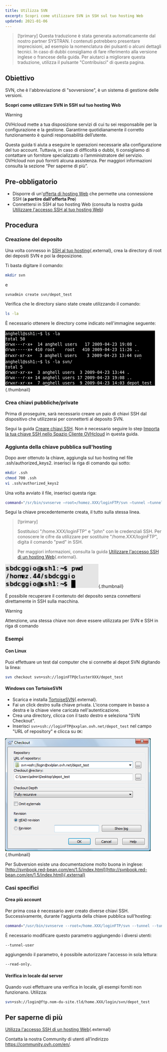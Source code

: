 ```yaml
---
title: Utilizza SVN
excerpt: Scopri come utilizzare SVN in SSH sul tuo hosting Web
updated: 2021-01-06
---
```


> [!primary]
> Questa traduzione è stata generata automaticamente dal nostro partner SYSTRAN. I contenuti potrebbero presentare imprecisioni, ad esempio la nomenclatura dei pulsanti o alcuni dettagli tecnici. In caso di dubbi consigliamo di fare riferimento alla versione inglese o francese della guida. Per aiutarci a migliorare questa traduzione, utilizza il pulsante "Contribuisci" di questa pagina.
>

## Obiettivo

SVN, che è l'abbreviazione di "sovversione", è un sistema di gestione delle versioni. 

**Scopri come utilizzare SVN in SSH sul tuo hosting Web**

> [!warning]
>
> OVHcloud mette a tua disposizione servizi di cui tu sei responsabile per la configurazione e la gestione. Garantirne quotidianamente il corretto funzionamento è quindi responsabilità dell’utente.
> 
> Questa guida ti aiuta a eseguire le operazioni necessarie alla configurazione del tuo account. Tuttavia, in caso di difficoltà o dubbi, ti consigliamo di contattare un fornitore specializzato o l’amministratore del servizio. OVHcloud non può fornirti alcuna assistenza. Per maggiori informazioni consulta la sezione “Per saperne di più”.
> 

## Pre-obbligatorio

- Disporre di un'[offerta di hosting Web](https://www.ovhcloud.com/it/web-hosting/) che permette una connessione SSH (**a partire dall'offerta Pro**)
- Connettersi in SSH al tuo hosting Web (consulta la nostra guida [Utilizzare l'accesso SSH al tuo hosting Web](/pages/web_cloud/web_hosting/ssh_on_webhosting))

## Procedura

### Creazione del deposito

Una volta connesso in [SSH al tuo hosting](/pages/web_cloud/web_hosting/ssh_on_webhosting){.external}, crea la directory di root dei depositi SVN e poi la deposizione.

Ti basta digitare il comando:

```bash
mkdir svn
```

e

```bash
svnadmin create svn/depot_test
```

Verifica che le directory siano state create utilizzando il comando:

```bash
ls -la
```

È necessario ottenere le directory come indicato nell'immagine seguente:

![hosting](images/3078.png){.thumbnail}

### Crea chiavi pubbliche/private

Prima di proseguire, sarà necessario creare un paio di chiavi SSH dal dispositivo che utilizzerai per connetterti al deposito SVN.

Segui la guida [Creare chiavi SSH](/pages/platform/public-cloud/public-cloud-first-steps#step-1-crea-chiavi-ssh). Non è necessario seguire lo step [Importa la tua chiave SSH nello Spazio Cliente OVHcloud](/pages/platform/public-cloud/public-cloud-first-steps#step-1-crea-chiavi-ssh/#importa-la-chiave-ssh-nello-spazio-cliente) in questa guida.

### Aggiunta della chiave pubblica sull'hosting

Dopo aver ottenuto la chiave, aggiungla sul tuo hosting nel file .ssh/authorized_keys2. inserisci la riga di comando qui sotto:

```bash
mkdir .ssh
chmod 700 .ssh
vi .ssh/authorized_keys2
```

Una volta avviato il file, inserisci questa riga:

```bash
command="/sr/bin/svnserve —root=/homez.XXX/loginFTP/svn —tunnel —tunnel-user=john",no-port-forwarding,no-agente-forwarding,no-X11-forwarding,no-pty
```

Segui la chiave precedentemente creata, il tutto sulla stessa linea.

> [!primary]
>
> Sostituisci "/home.XXX/loginFTP" e "john" con le credenziali SSH.
> Per conoscere le cifre da utilizzare per sostituire "/home.XXX/loginFTP", digita il comando "pwd" in SSH.
>
> Per maggiori informazioni, consulta la guida [Utilizzare l'accesso SSH di un hosting Web](/pages/web_cloud/web_hosting/ssh_on_webhosting){.external}.
> 

![hosting](images/3080.png){.thumbnail}

È possibile recuperare il contenuto del deposito senza connettersi direttamente in SSH sulla macchina.

> [!warning]
>
> Attenzione, una stessa chiave non deve essere utilizzata per SVN e SSH in
> riga di comando
> 

### Esempi

#### Con Linux

Puoi effettuare un test dal computer che si connette al depot SVN digitando la linea:

```bash
svn checkout svn+ssh://loginFTP@clusterXXX/depot_test
```

#### Windows con TortoiseSVN

- Scarica e installa [TortoiseSVN](https://tortoisesvn.net/downloads.html){.external}.
- Fai un click destro sulla chiave privata. L'icona compare in basso a destra e la chiave viene caricata nell'autenticazione.
- Crea una directory, clicca con il tasto destro e seleziona "SVN Checkout". 
- Inserisci `svn+ssh://loginFTP@xxplan.ovh.net/depot_test` nel campo "URL of repository" e clicca su `OK`:

![hosting](images/3081.png){.thumbnail}

Per Subversion esiste una documentazione molto buona in inglese: [http://svnbook.red-bean.com/en/1.5/index.html](http://svnbook.red-bean.com/en/1.5/index.html){.external}

### Casi specifici

#### Crea più account

Per prima cosa è necessario aver creato diverse chiavi SSH. Successivamente, durante l'aggiunta della chiave pubblica sull'hosting:

```bash
command="/usr/bin/svnserve --root=/home.XXX/loginFTP/svn --tunnel --tunnel-user=marc",no-port-forwarding,no-agent-forwarding,no-X11-forwarding,no-pty
```

È necessario modificare questo parametro aggiungendo i diversi utenti:

```bash
--tunnel-user
```

aggiungendo il parametro, è possibile autorizzare l'accesso in sola lettura:

```bash
--read-only.
```

#### Verifica in locale dal server

Quando vuoi effettuare una verifica in locale, gli esempi forniti non funzionano. Utilizza:

```bash
svn+ssh://login@ftp.nom-du-site.tld/home.XXX/login/svn/depot_test
```

## Per saperne di più

[Utilizza l'accesso SSH di un hosting Web](/pages/web_cloud/web_hosting/ssh_on_webhosting){.external}

Contatta la nostra Community di utenti all’indirizzo <https://community.ovh.com/en/>.
